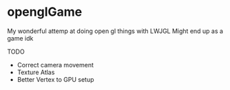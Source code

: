 # openglGame
 
My wonderful attemp at doing open gl things with LWJGL
Might end up as a game idk

TODO
- Correct camera movement
- Texture Atlas
- Better Vertex to GPU setup

